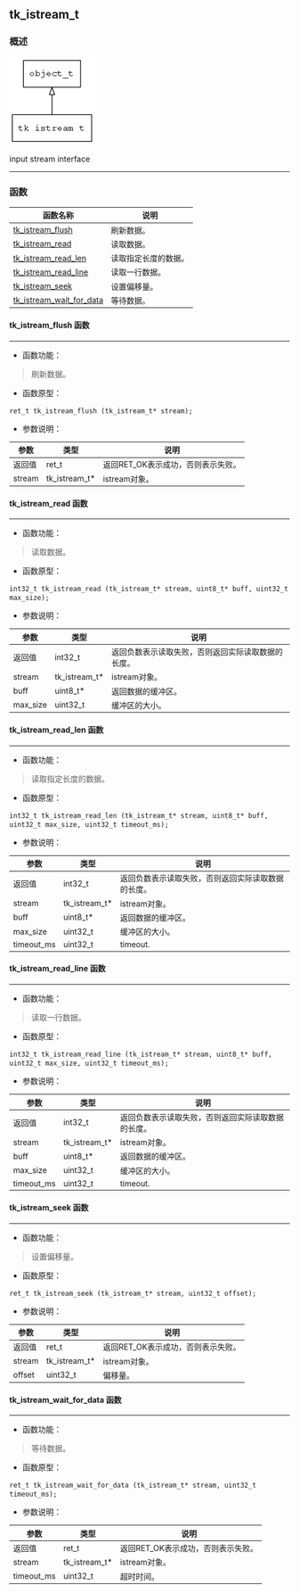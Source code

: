 ## tk\_istream\_t
### 概述
![image](images/tk_istream_t_0.png)

input stream interface

----------------------------------
### 函数
<p id="tk_istream_t_methods">

| 函数名称 | 说明 | 
| -------- | ------------ | 
| <a href="#tk_istream_t_tk_istream_flush">tk\_istream\_flush</a> | 刷新数据。 |
| <a href="#tk_istream_t_tk_istream_read">tk\_istream\_read</a> | 读取数据。 |
| <a href="#tk_istream_t_tk_istream_read_len">tk\_istream\_read\_len</a> | 读取指定长度的数据。 |
| <a href="#tk_istream_t_tk_istream_read_line">tk\_istream\_read\_line</a> | 读取一行数据。 |
| <a href="#tk_istream_t_tk_istream_seek">tk\_istream\_seek</a> | 设置偏移量。 |
| <a href="#tk_istream_t_tk_istream_wait_for_data">tk\_istream\_wait\_for\_data</a> | 等待数据。 |
#### tk\_istream\_flush 函数
-----------------------

* 函数功能：

> <p id="tk_istream_t_tk_istream_flush">刷新数据。


* 函数原型：

```
ret_t tk_istream_flush (tk_istream_t* stream);
```

* 参数说明：

| 参数 | 类型 | 说明 |
| -------- | ----- | --------- |
| 返回值 | ret\_t | 返回RET\_OK表示成功，否则表示失败。 |
| stream | tk\_istream\_t* | istream对象。 |
#### tk\_istream\_read 函数
-----------------------

* 函数功能：

> <p id="tk_istream_t_tk_istream_read">读取数据。


* 函数原型：

```
int32_t tk_istream_read (tk_istream_t* stream, uint8_t* buff, uint32_t max_size);
```

* 参数说明：

| 参数 | 类型 | 说明 |
| -------- | ----- | --------- |
| 返回值 | int32\_t | 返回负数表示读取失败，否则返回实际读取数据的长度。 |
| stream | tk\_istream\_t* | istream对象。 |
| buff | uint8\_t* | 返回数据的缓冲区。 |
| max\_size | uint32\_t | 缓冲区的大小。 |
#### tk\_istream\_read\_len 函数
-----------------------

* 函数功能：

> <p id="tk_istream_t_tk_istream_read_len">读取指定长度的数据。


* 函数原型：

```
int32_t tk_istream_read_len (tk_istream_t* stream, uint8_t* buff, uint32_t max_size, uint32_t timeout_ms);
```

* 参数说明：

| 参数 | 类型 | 说明 |
| -------- | ----- | --------- |
| 返回值 | int32\_t | 返回负数表示读取失败，否则返回实际读取数据的长度。 |
| stream | tk\_istream\_t* | istream对象。 |
| buff | uint8\_t* | 返回数据的缓冲区。 |
| max\_size | uint32\_t | 缓冲区的大小。 |
| timeout\_ms | uint32\_t | timeout. |
#### tk\_istream\_read\_line 函数
-----------------------

* 函数功能：

> <p id="tk_istream_t_tk_istream_read_line">读取一行数据。


* 函数原型：

```
int32_t tk_istream_read_line (tk_istream_t* stream, uint8_t* buff, uint32_t max_size, uint32_t timeout_ms);
```

* 参数说明：

| 参数 | 类型 | 说明 |
| -------- | ----- | --------- |
| 返回值 | int32\_t | 返回负数表示读取失败，否则返回实际读取数据的长度。 |
| stream | tk\_istream\_t* | istream对象。 |
| buff | uint8\_t* | 返回数据的缓冲区。 |
| max\_size | uint32\_t | 缓冲区的大小。 |
| timeout\_ms | uint32\_t | timeout. |
#### tk\_istream\_seek 函数
-----------------------

* 函数功能：

> <p id="tk_istream_t_tk_istream_seek">设置偏移量。


* 函数原型：

```
ret_t tk_istream_seek (tk_istream_t* stream, uint32_t offset);
```

* 参数说明：

| 参数 | 类型 | 说明 |
| -------- | ----- | --------- |
| 返回值 | ret\_t | 返回RET\_OK表示成功，否则表示失败。 |
| stream | tk\_istream\_t* | istream对象。 |
| offset | uint32\_t | 偏移量。 |
#### tk\_istream\_wait\_for\_data 函数
-----------------------

* 函数功能：

> <p id="tk_istream_t_tk_istream_wait_for_data">等待数据。


* 函数原型：

```
ret_t tk_istream_wait_for_data (tk_istream_t* stream, uint32_t timeout_ms);
```

* 参数说明：

| 参数 | 类型 | 说明 |
| -------- | ----- | --------- |
| 返回值 | ret\_t | 返回RET\_OK表示成功，否则表示失败。 |
| stream | tk\_istream\_t* | istream对象。 |
| timeout\_ms | uint32\_t | 超时时间。 |

